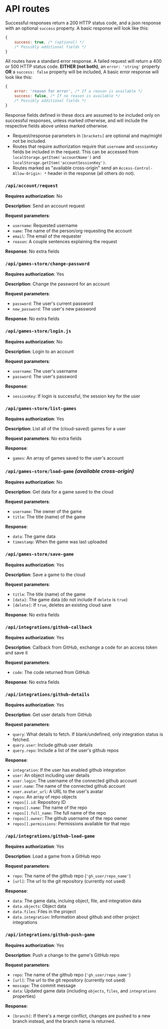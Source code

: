 # API routes

Successful responses return a 200 HTTP status code, and a json response with an optional `success` property. A basic response will look like this:
```js
{
    success: true, /* (optional) */
    /* Possibly additional fields */
}
```

All routes have a standard error response. A failed request will return a 400 or 500 HTTP status code. **EITHER (not both)**, an `error: 'string'` property **OR** a `success: false` property will be included,  A basic error response will look like this:
```js
{
    error: 'reason for error', /* If a reason is available */
    success: false, /* If no reason is available */
    /* Possibly additional fields */
}
```

Response fields defined in these docs are assumed to be included only on successful responses, unless marked otherwise, and will include the respective fields above unless marked otherwise.

- Request/response parameters in `[brackets]` are optional and may/might not be included.
- Routes that require authorization require that `username` and `sessionKey` fields be included in the request. This can be accessed from `localStorage.getItem('accountName')` and `localStorage.getItem('accountSessionKey')`.
- Routes marked as "available cross-origin" send an `Access-Control-Allow-Origin: *` header in the response (all others do not).

### `/api/account/request`
**Requires authorization**: No

**Description**: Send an account request

**Request parameters**:
- `username`: Requested username
- `name`: The name of the person/org requesting the account
- `email`: The email of the requester
- `reason`: A couple sentences explaining the request

**Response**: No extra fields

### `/api/games-store/change-password`
**Requires authorization**: Yes

**Description**: Change the password for an account

**Request parameters**:
- `password`: The user's current password
- `new_password`: The user's new password

**Response**: No extra fields

### `/api/games-store/login.js`
**Requires authorization**: No

**Description**: Login to an account

**Request parameters**:
- `username`: The user's username
- `password`: The user's password

**Response**:
- `sessionKey`: If login is successful, the session key for the user

### `/api/games-store/list-games`
**Requires authorization**: Yes

**Description**: List all of the (cloud-saved) games for a user

**Request parameters**: No extra fields

**Response**:
- `games`: An array of games saved to the user's account

### `/api/games-store/load-game` *(available cross-origin)*
**Requires authorization**: No

**Description**: Get data for a game saved to the cloud

**Request parameters**:
- `username`: The owner of the game
- `title`: The title (name) of the game

**Response**:
- `data`: The game data
- `timestamp`: When the game was last uploaded

### `/api/games-store/save-game`
**Requires authorization**: Yes

**Description**: Save a game to the cloud

**Request parameters**:
- `title`: The title (name) of the game
- `[data]`: The game data (do not include if `delete` is `true`)
- `[delete]`: If `true`, deletes an existing cloud save

**Response**: No extra fields

### `/api/integrations/github-callback`
**Requires authorization**: Yes

**Description**: Callback from GitHub, exchange a code for an access token and save it

**Request parameters**:
- `code`: The code returned from GitHub

**Response**: No extra fields

### `/api/integrations/github-details`
**Requires authorization**: Yes

**Description**: Get user details from GitHub

**Request parameters**:
- `query`: What details to fetch. If blank/undefined, only integration status is fetched.
- `query.user`: Include github user details
- `query.repo`: Include a list of the user's github repos

**Response**:
- `integration`: If the user has enabled github integration
- `user`: An object including user details
- `user.login`: The username of the connected github account
- `user.name`: The name of the connected github account
- `user.avatar_url`: A URL to the user's avatar
- `repos`: An array of repo objects
- `repos[].id`: Repository ID
- `repos[].name`: The name of the repo
- `repos[].full_name`: The full name of the repo
- `repos[].owner`: The github username of the repo owner
- `repos[].permissions`: Permissions available for that repo

### `/api/integrations/github-load-game`
**Requires authorization**: Yes

**Description**: Load a game from a GitHub repo

**Request parameters**:
- `repo`: The name of the github repo (`'gh_user/repo_name'`)
- `[url]`: The url to the git repository (currently not used)

**Response**:
- `data`: The game data, incluing object, file, and integration data
- `data.objects`: Object data
- `data.files`: Files in the project
- `data.integration`: Information about github and other project integrations

### `/api/integrations/github-push-game`
**Requires authorization**: Yes

**Description**: Push a change to the game's GitHub repo

**Request parameters**:
- `repo`: The name of the github repo (`'gh_user/repo_name'`)
- `[url]`: The url to the git repository (currently not used)
- `message`: The commit message
- `data`: Updated game data (including `objects`, `files`, and `integrations` properties)

**Response**:
- `[branch]`: If there's a merge conflict, changes are pushed to a new branch instead, and the branch name is returned.
